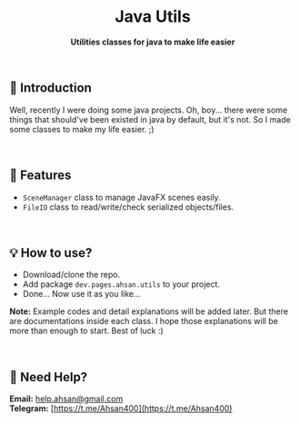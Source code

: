 <h1 align="center">Java Utils</h1>
<div align="center">
  <strong>Utilities classes for java to make life easier</strong>
</div>

&nbsp;
## 💠 Introduction
Well, recently I were doing some java projects. Oh, boy... there were some things that should've been existed in java by default, but it's not. So I made some classes to make my life easier. ;)

&nbsp;
&nbsp;
## 📜 Features
- `SceneManager` class to manage JavaFX scenes easily.
- `FileIO` class to read/write/check serialized objects/files.

&nbsp;
&nbsp;
## 💡 How to use?
- Download/clone the repo.
- Add package `dev.pages.ahsan.utils` to your project.
- Done... Now use it as you like...

**Note:** Example codes and detail explanations will be added later. But there are documentations inside each class. I hope those explanations will be more than enough to start. Best of luck :)

&nbsp;
&nbsp;
## 🔆 Need Help?
**Email:** [help.ahsan@gmail.com](mailto:help.ahsan@gmail.com)\
**Telegram:** [https://t.me/Ahsan400](https://t.me/Ahsan400)

